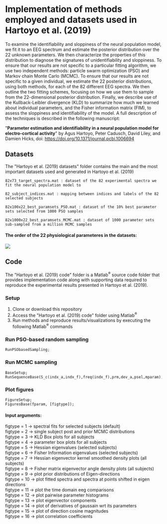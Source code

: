 # Implementation of methods employed and datasets used in Hartoyo et al. (2019)
To examine the identifiability and sloppiness of the neural population model, we fit it to an EEG spectrum and estimate the posterior distribution over the 22 unknown parameters. We then characterize the properties of this distribution to diagnose the signatures of unidentifiability and sloppiness. To ensure that our results are not specific to a particular fitting algorithm, we use two independent methods: particle swarm optimization (PSO) and Markov chain Monte Carlo (MCMC). To ensure that our results are not specific to a given individual, we estimate the 22 posterior distributions, using both methods, for each of the 82 different EEG spectra. We then outline the two fitting schemes, focusing on how we use them to sample from the 22-dimensional posterior distribution. Finally, we describe use of the Kullback-Leibler divergence (KLD) to summarize how much we learned about individual parameters, and the Fisher information matrix (FIM), to assess the sloppiness and identifiability of the model. A full description of the techniques is described in the following manuscript:

"<b>Parameter estimation and identifiability in a neural population model for electro-cortical activity</b>" by Agus Hartoyo, Peter Cadusch, David Liley, and Damien Hicks, doi: https://doi.org/10.1371/journal.pcbi.1006694 

## Datasets

The "Hartoyo et al. (2019) datasets" folder contains the main and the most important datasets used and generated in Hartoyo et al. (2019)

```
82x73_target_spectra.mat : dataset of the 82 experimental spectra we fit the neural population model to
```

```
82_subject_indices.mat : mapping between indices and labels of the 82 selected subjects
```

```
82x100x22_best_paramsets_PSO.mat : dataset of the 10% best parameter sets selected from 1000 PSO samples
```

```
82x1000x22_best_paramsets_MCMC.mat : dataset of 1000 parameter sets sub-sampled from a million MCMC samples
```

#### The order of the 22 physiological parameteres in the datasets: <br>
<p><img src="http://latex.codecogs.com/gif.latex?$\tau _{e}, \tau _{i}, \gamma _{e}, \gamma _{i}, \Gamma _{e}, \Gamma _{i}, N_{ee}^{\beta }, N_{ei}^{\beta }, N_{ie}^{\beta }, N_{ii}^{\beta }, p_{ee}, p_{ei}, h_{e}^{rest}, h_{i}^{rest}, h_{e}^{eq}, h_{i}^{eq}, S_{e}^{\max }, S_{i}^{\max }, \bar{\mu _{e}}, \bar{\mu _{i}}, {\sigma }_{e}, {\sigma }_{i}$" border="0" /></p>


## Code

The "Hartoyo et al. (2019) code" folder is a Matlab<sup>&reg;</sup> source code folder that provides implementation code along with supporting data required to reproduce the experimental results presented in Hartoyo et al. (2019).

### Setup
1.	Clone or download this repository 
2.	Access the "Hartoyo et al. (2019) code" folder using Matlab<sup>&reg;</sup>
3. Run methods and reproduce results/visualizations by executing the following Matlab<sup>&reg;</sup> commands

### Run PSO-based random sampling
```
RunPSObasedSampling;
```

### Run MCMC sampling
```
BaseSetup;
RunSequenceBase(S_c(indx_a,indx_f),freq(indx_f),prm,dev_a,psel,mparam);
```

### Plot figures
```
FigureSetup;
FiguresBase(fparam, [figtype]);
``` 

#### Input arguments:
   figtype = 1 -> spectral fits for selected subjects (default) <br>
   figtype = 2 -> single subject post and prior MCMC distributions <br>
   figtype = 3 -> KLD Box plots for all subjects <br>
   figtype = 4 -> parameter box plots for all subjects <br>
   figtype = 5 -> Hessian eigenvalues (selected subjects) <br>
   figtype = 6 -> Fisher Information eigenvalues (selected subjects) <br>
   figtype = 7 -> Hessian eigenvector kernel smoothed density plots (all subjects) <br>
   figtype = 8 -> Fisher matrix eigenvector angle density plots (all subjects) <br>
   figtype = 9 -> plot prior distributions of Eigen-directions <br>
   figtype = 10 -> plot fitted spectra and spectra at points shifted in eigen directions <br>
   figtype = 11 -> plot the time domain eeg comparisons <br>
   figtype = 12 -> plot pairwise parameter histograms <br>
   figtype = 13 -> plot eigenvector components <br>
   figtype = 14 -> plot of derivatives of gaussain wrt its parameters <br>
   figtype = 15 -> plot of direction cosine magnitudes <br>
   figtype = 16 -> plot correlation coefficients <br>






